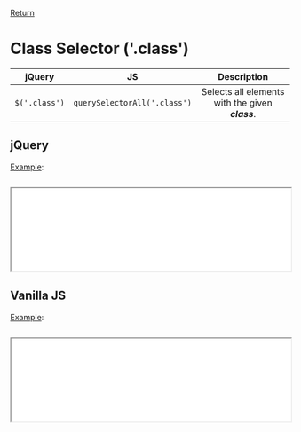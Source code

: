 <!-- markdownlint-disable MD041-->
[Return](../)

# Class Selector ('.class')

| jQuery | JS | Description |
|:--:|:--:|:--:|
| `$('.class')` | `querySelectorAll('.class')` | Selects all elements with the given **_class_**. |

## jQuery

[Example](jquery.html):

```js:src/jquery.js
```

<iframe width="100%" height="150" src="jquery.html"></iframe>

## Vanilla JS

[Example](vanilla.html):

```js:src/vanilla.js
```

<iframe width="100%" height="150" src="vanilla.html"></iframe>
